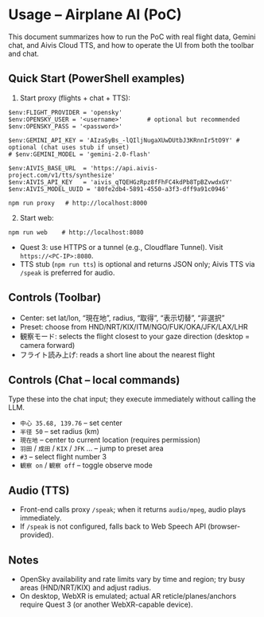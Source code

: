 # Usage – Airplane AI (PoC)

This document summarizes how to run the PoC with real flight data, Gemini chat, and Aivis Cloud TTS, and how to operate the UI from both the toolbar and chat.

## Quick Start (PowerShell examples)

1) Start proxy (flights + chat + TTS):

```
$env:FLIGHT_PROVIDER = 'opensky'
$env:OPENSKY_USER = '<username>'       # optional but recommended
$env:OPENSKY_PASS = '<password>'

$env:GEMINI_API_KEY = 'AIzaSyBs_-lQIljNugaXUwDUtbJ3KRnnIr5tO9Y' # optional (chat uses stub if unset)
# $env:GEMINI_MODEL = 'gemini-2.0-flash'

$env:AIVIS_BASE_URL  = 'https://api.aivis-project.com/v1/tts/synthesize'
$env:AIVIS_API_KEY   = 'aivis_qTQEHGzRpz8fFhFC4kdPb8TpBZvwdxGY'
$env:AIVIS_MODEL_UUID = '80fe2db4-5891-4550-a3f3-dff9a91c0946'

npm run proxy   # http://localhost:8000
```

2) Start web:

```
npm run web    # http://localhost:8080
```

- Quest 3: use HTTPS or a tunnel (e.g., Cloudflare Tunnel). Visit `https://<PC-IP>:8080`.
- TTS stub (`npm run tts`) is optional and returns JSON only; Aivis TTS via `/speak` is preferred for audio.

## Controls (Toolbar)

- Center: set lat/lon, “現在地”, radius, “取得”, “表示切替”, “非選択”
- Preset: choose from HND/NRT/KIX/ITM/NGO/FUK/OKA/JFK/LAX/LHR
- 観察モード: selects the flight closest to your gaze direction (desktop = camera forward)
- フライト読み上げ: reads a short line about the nearest flight

## Controls (Chat – local commands)

Type these into the chat input; they execute immediately without calling the LLM.

- `中心 35.68, 139.76` – set center
- `半径 50` – set radius (km)
- `現在地` – center to current location (requires permission)
- `羽田` / `成田` / `KIX` / `JFK` … – jump to preset area
- `#3` – select flight number 3
- `観察 on` / `観察 off` – toggle observe mode

## Audio (TTS)

- Front-end calls proxy `/speak`; when it returns `audio/mpeg`, audio plays immediately.
- If `/speak` is not configured, falls back to Web Speech API (browser-provided).

## Notes

- OpenSky availability and rate limits vary by time and region; try busy areas (HND/NRT/KIX) and adjust radius.
- On desktop, WebXR is emulated; actual AR reticle/planes/anchors require Quest 3 (or another WebXR-capable device).
